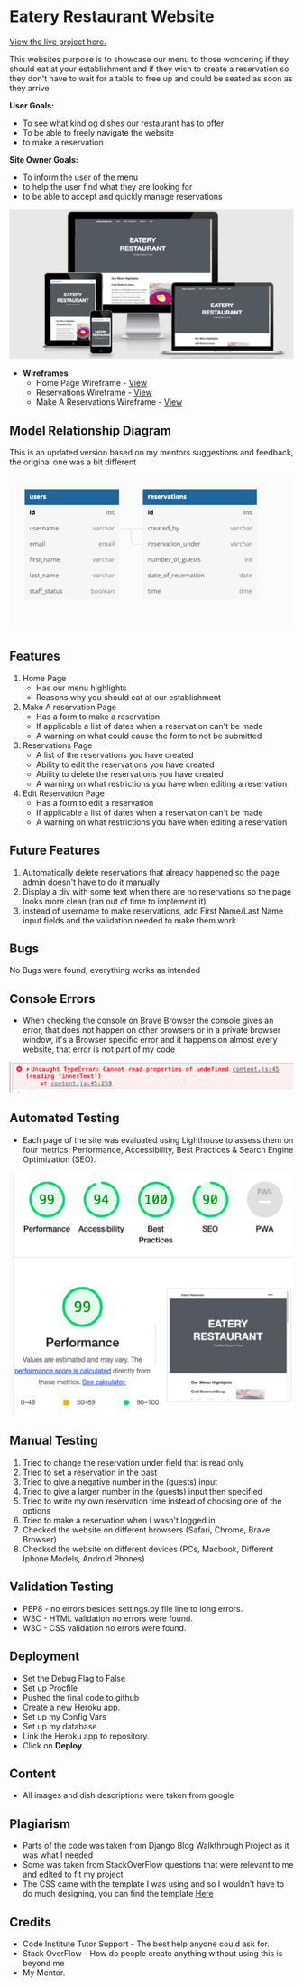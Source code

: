 # Eatery Restaurant Website

[View the live project here.]()

This websites purpose is to showcase our menu to those wondering if they should eat at your establishment and if they wish to create a reservation so they don't have to wait for a table to free up and could be seated as soon as they arrive

**User Goals:**

- To see what kind og dishes our restaurant has to offer
- To be able to freely navigate the website
- to make a reservation

**Site Owner Goals:**

- To inform the user of the menu
- to help the user find what they are looking for
- to be able to accept and quickly manage reservations

![how the website looks on diffrent devices](/static/img/am-i-responsive.png)

- **Wireframes**
    - Home Page Wireframe - [View](/static/img/home.png)
    - Reservations Wireframe - [View](/static/img/reservations.png)
    - Make A Reservations Wireframe - [View](/static/img/make%20a%20reservation.png)


## Model Relationship Diagram

This is an updated version based on my mentors suggestions and feedback, the original one
was a bit different

![Model Relationship Diagram](/static/img/entity-relationship-diagram.png)

## Features

1. Home Page
    - Has our menu highlights
    - Reasons why you should eat at our establishment 
2. Make A reservation Page
    - Has a form to make a reservation
    - If applicable a list of dates when a reservation can't be made
    - A warning on what could cause the form to not be submitted 
3. Reservations Page
    - A list of the reservations you have created
    - Ability to edit the reservations you have created
    - Ability to delete the reservations you have created
    - A warning on what restrictions you have when editing a reservation
4. Edit Reservation Page
    - Has a form to edit a reservation
    - If applicable a list of dates when a reservation can't be made
    - A warning on what restrictions you have when editing a reservation

## Future Features

1. Automatically delete reservations that already happened so the page admin doesn't have to do it manually
2. Display a div with some text when there are no reservations so the page looks more clean (ran out of time to implement it)
3. instead of username to make reservations, add First Name/Last Name input fields and the validation needed to make them work


## Bugs

No Bugs were found, everything works as intended

## Console Errors

- When checking the console on Brave Browser the console gives an error, that does not happen on other browsers or in a private browser window, it's a Browser specific error and it happens on almost every website, that error is not part of my code

![Console Error](/static/img/error.png)

## Automated Testing

- Each page of the site was evaluated using Lighthouse to assess them on four metrics; Performance, Accessibility, Best Practices & Search Engine Optimization (SEO).

![lighthouse scores screenshot](/static/img/lighthouse-scores.png)

## Manual Testing

1. Tried to change the reservation under field that is read only
2. Tried to set a reservation in the past
3. Tried to give a negative number in the (guests) input
4. Tried to give a larger number in the (guests) input then specified
5. Tried to write my own reservation time instead of choosing one of the options
6. Tried to make a reservation when I wasn't logged in
7. Checked the website on different browsers (Safari, Chrome, Brave Browser)
8. Checked the website on different devices (PCs, Macbook, Different Iphone Models, Android Phones)


## Validation Testing

- PEP8 - no errors besides settings.py file line to long errors.
- W3C - HTML validation no errors were found.
- W3C - CSS validation no errors were found.

## Deployment

- Set the Debug Flag to False
- Set up Procfile
- Pushed the final code to github
- Create a new Heroku app.
- Set up my Config Vars
- Set up my database
- Link the Heroku app to repository.
- Click on **Deploy**.

## Content

- All images and dish descriptions were taken from google

## Plagiarism

- Parts of the code was taken from Django Blog Walkthrough Project as it was what I needed
- Some was taken from StackOverFlow questions that were relevant to me and edited to fit my project
- The CSS came with the template I was using and so I wouldn't have to do much designing, you can find the template [Here](https://github.com/StartBootstrap/startbootstrap-clean-blog/)


## Credits
- Code Institute Tutor Support - The best help anyone could ask for.
- Stack OverFlow - How do people create anything without using this is beyond me
- My Mentor.